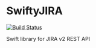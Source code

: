 # SwiftyJIRA
[![Build Status](https://travis-ci.org/JrGoodle/SwiftyJIRA.svg)](https://travis-ci.org/JrGoodle/SwiftyJIRA)

Swift library for JIRA v2 REST API
